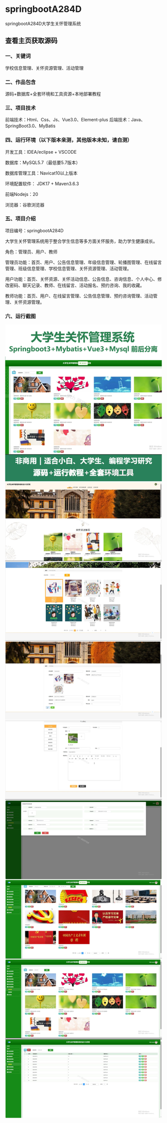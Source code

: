 # springbootA284D
springbootA284D大学生关怀管理系统
 
## 查看主页获取源码

### 一、关键词
学校信息管理、关怀资源管理、活动管理

### 二、作品包含
源码+数据库+全套环境和工具资源+本地部署教程

### 三、项目技术
前端技术：Html、Css、Js、Vue3.0、Element-plus 
后端技术：Java、SpringBoot3.0、MyBatis

### 四、运行环境（以下版本亲测，其他版本未知，请自测）
开发工具：IDEA/eclipse  + VSCODE

数据库：MySQL5.7（最低要5.7版本）

数据库管理工具：Navicat10以上版本

环境配置软件： JDK17 + Maven3.6.3

前端Nodejs：20

浏览器：谷歌浏览器

### 五、项目介绍
项目编号：springbootA284D

大学生关怀管理系统用于整合学生信息等多方面关怀服务，助力学生健康成长。

角色：管理员、用户、教师

管理员功能：首页、用户、公告信息管理、年级信息管理、轮播图管理、在线留言管理、班级信息管理、学校信息管理、关怀资源管理、活动管理。

用户功能：首页、关怀资源、关怀活动信息、公告信息、咨询信息、个人中心、修改密码、聊天记录、教师、在线留言、活动报名、预约咨询、我的收藏。

教师功能：首页、用户、在线留言管理、公告信息管理、预约咨询管理、活动管理、关怀资源管理。

### 六、运行截图
![cover.png](./cover.png)
![1.png](./1.png)
![2.png](./2.png)
![3.png](./3.png)
![4.png](./4.png)
![5.png](./5.png)
![6.png](./6.png)
![7.png](./7.png)
![8.png](./8.png)
